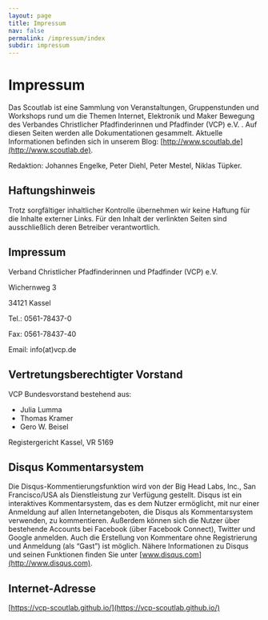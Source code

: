 ```yaml
---
layout: page
title: Impressum
nav: false
permalink: /impressum/index
subdir: impressum
---
```

# Impressum
Das Scoutlab ist eine Sammlung von Veranstaltungen, Gruppenstunden und Workshops rund um die Themen Internet, Elektronik und Maker Bewegung des Verbandes Christlicher Pfadfinderinnen und Pfadfinder (VCP) e.V. . Auf diesen Seiten werden alle Dokumentationen gesammelt. Aktuelle Informationen befinden sich in unserem Blog: [http://www.scoutlab.de](http://www.scoutlab.de).

Redaktion: Johannes Engelke, Peter Diehl, Peter Mestel, Niklas Tüpker.


## Haftungshinweis
Trotz sorgfältiger inhaltlicher Kontrolle übernehmen wir keine Haftung für die Inhalte externer Links. Für den Inhalt der verlinkten Seiten sind ausschließlich deren Betreiber verantwortlich.


## Impressum
Verband Christlicher Pfadfinderinnen und Pfadfinder (VCP) e.V.

Wichernweg 3

34121 Kassel

Tel.: 0561-78437-0

Fax: 0561-78437-40

Email: info(at)vcp.de

## Vertretungsberechtigter Vorstand
VCP Bundesvorstand bestehend aus:

+ Julia Lumma
+ Thomas Kramer
+ Gero W. Beisel

Registergericht
Kassel, VR 5169

## Disqus Kommentarsystem
Die Disqus-Kommentierungsfunktion wird von der Big Head Labs, Inc., San Francisco/USA als Dienstleistung zur Verfügung gestellt. Disqus ist ein interaktives Kommentarsystem, das es dem Nutzer ermöglicht, mit nur einer Anmeldung auf allen Internetangeboten, die Disqus als Kommentarsystem verwenden, zu kommentieren. Außerdem können sich die Nutzer über bestehende Accounts bei Facebook (über Facebook Connect), Twitter und Google anmelden. Auch die Erstellung von Kommentare ohne Registrierung und Anmeldung (als “Gast”) ist möglich. Nähere Informationen zu Disqus und seinen Funktionen finden Sie unter [www.disqus.com](http://www.disqus.com).

## Internet-Adresse
[https://vcp-scoutlab.github.io/](https://vcp-scoutlab.github.io/)
